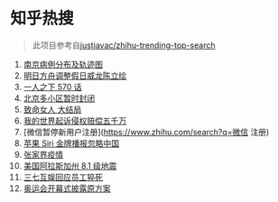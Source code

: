 # 知乎热搜

> 此项目参考自[justjavac/zhihu-trending-top-search](https://github.com/justjavac/zhihu-trending-top-search/blob/main/utils.ts)

<!-- BEGIN -->
  <!-- 最后更新时间:Fri Jul 30 2021 06:12:52 GMT+0000 (Coordinated Universal Time) -->
  1. [南京病例分布及轨迹图](https://www.zhihu.com/search?q=南京疫情)
1. [明日方舟调整假日威龙陈立绘](https://www.zhihu.com/search?q=明日方舟)
1. [ 一人之下 570 话](https://www.zhihu.com/search?q=一人之下)
1. [北京多小区暂时封闭](https://www.zhihu.com/search?q=北京疫情)
1. [致命女人 大结局](https://www.zhihu.com/search?q=致命女人)
1. [我的世界起诉侵权赔偿五千万](https://www.zhihu.com/search?q=我的世界)
1. [微信暂停新用户注册](https://www.zhihu.com/search?q=微信 注册)
1. [苹果 Siri 金牌播报忽略中国](https://www.zhihu.com/search?q=Siri)
1. [张家界疫情](https://www.zhihu.com/search?q=张家界)
1. [美国阿拉斯加州 8.1 级地震](https://www.zhihu.com/search?q=美国地震)
1. [三七互娱回应员工猝死](https://www.zhihu.com/search?q=三七互娱)
1. [奥运会开幕式披露原方案](https://www.zhihu.com/search?q=任天堂)
  <!-- END -->